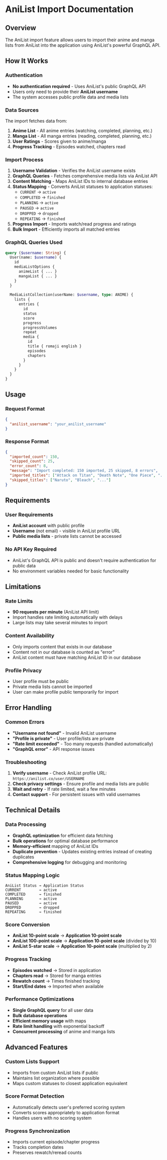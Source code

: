 # AniList Import Documentation

## Overview
The AniList import feature allows users to import their anime and manga lists from AniList into the application using AniList's powerful GraphQL API.

## How It Works

### Authentication
- **No authentication required** - Uses AniList's public GraphQL API
- Users only need to provide their **AniList username**
- The system accesses public profile data and media lists

### Data Sources
The import fetches data from:
1. **Anime List** - All anime entries (watching, completed, planning, etc.)
2. **Manga List** - All manga entries (reading, completed, planning, etc.)
3. **User Ratings** - Scores given to anime/manga
4. **Progress Tracking** - Episodes watched, chapters read

### Import Process
1. **Username Validation** - Verifies the AniList username exists
2. **GraphQL Queries** - Fetches comprehensive media lists via AniList API
3. **Content Matching** - Maps AniList IDs to internal database entries
4. **Status Mapping** - Converts AniList statuses to application statuses:
   - `CURRENT` → `active`
   - `COMPLETED` → `finished`
   - `PLANNING` → `active`
   - `PAUSED` → `active`
   - `DROPPED` → `dropped`
   - `REPEATING` → `finished`
5. **Progress Import** - Imports watch/read progress and ratings
6. **Bulk Import** - Efficiently imports all matched entries

### GraphQL Queries Used
```graphql
query ($username: String) {
  User(name: $username) {
    id
    mediaListOptions {
      animeList { ... }
      mangaList { ... }
    }
  }
  
  MediaListCollection(userName: $username, type: ANIME) {
    lists {
      entries {
        id
        status
        score
        progress
        progressVolumes
        repeat
        media {
          id
          title { romaji english }
          episodes
          chapters
        }
      }
    }
  }
}
```

## Usage

### Request Format
```json
{
  "anilist_username": "your_anilist_username"
}
```

### Response Format
```json
{
  "imported_count": 150,
  "skipped_count": 25,
  "error_count": 8,
  "message": "Import completed: 150 imported, 25 skipped, 8 errors",
  "imported_titles": ["Attack on Titan", "Death Note", "One Piece", "..."],
  "skipped_titles": ["Naruto", "Bleach", "..."]
}
```

## Requirements

### User Requirements
- **AniList account** with public profile
- **Username** (not email) - visible in AniList profile URL
- **Public media lists** - private lists cannot be accessed

### No API Key Required
- AniList's GraphQL API is public and doesn't require authentication for public data
- No environment variables needed for basic functionality

## Limitations

### Rate Limits
- **90 requests per minute** (AniList API limit)
- Import handles rate limiting automatically with delays
- Large lists may take several minutes to import

### Content Availability
- Only imports content that exists in our database
- Content not in our database is counted as "error"
- AniList content must have matching AniList ID in our database

### Profile Privacy
- User profile must be public
- Private media lists cannot be imported
- User can make profile public temporarily for import

## Error Handling

### Common Errors
- **"Username not found"** - Invalid AniList username
- **"Profile is private"** - User profile/lists are private
- **"Rate limit exceeded"** - Too many requests (handled automatically)
- **"GraphQL error"** - API response issues

### Troubleshooting
1. **Verify username** - Check AniList profile URL: `https://anilist.co/user/USERNAME`
2. **Check privacy settings** - Ensure profile and media lists are public
3. **Wait and retry** - If rate limited, wait a few minutes
4. **Contact support** - For persistent issues with valid usernames

## Technical Details

### Data Processing
- **GraphQL optimization** for efficient data fetching
- **Bulk operations** for optimal database performance
- **Memory-efficient** mapping of AniList IDs
- **Duplicate prevention** - Updates existing entries instead of creating duplicates
- **Comprehensive logging** for debugging and monitoring

### Status Mapping Logic
```
AniList Status → Application Status
CURRENT        → active
COMPLETED      → finished
PLANNING       → active
PAUSED         → active
DROPPED        → dropped
REPEATING      → finished
```

### Score Conversion
- **AniList 10-point scale** → **Application 10-point scale**
- **AniList 100-point scale** → **Application 10-point scale** (divided by 10)
- **AniList 5-star scale** → **Application 10-point scale** (multiplied by 2)

### Progress Tracking
- **Episodes watched** → Stored in application
- **Chapters read** → Stored for manga entries
- **Rewatch count** → Times finished tracking
- **Start/End dates** → Imported when available

### Performance Optimizations
- **Single GraphQL query** for all user data
- **Bulk database operations**
- **Efficient memory usage** with maps
- **Rate limit handling** with exponential backoff
- **Concurrent processing** of anime and manga lists

## Advanced Features

### Custom Lists Support
- Imports from custom AniList lists if public
- Maintains list organization where possible
- Maps custom statuses to closest application equivalent

### Score Format Detection
- Automatically detects user's preferred scoring system
- Converts scores appropriately to application format
- Handles users with no scoring system

### Progress Synchronization
- Imports current episode/chapter progress
- Tracks completion dates
- Preserves rewatch/reread counts 